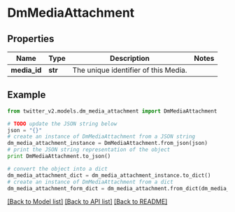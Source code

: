 # DmMediaAttachment


## Properties
Name | Type | Description | Notes
------------ | ------------- | ------------- | -------------
**media_id** | **str** | The unique identifier of this Media. | 

## Example

```python
from twitter_v2.models.dm_media_attachment import DmMediaAttachment

# TODO update the JSON string below
json = "{}"
# create an instance of DmMediaAttachment from a JSON string
dm_media_attachment_instance = DmMediaAttachment.from_json(json)
# print the JSON string representation of the object
print DmMediaAttachment.to_json()

# convert the object into a dict
dm_media_attachment_dict = dm_media_attachment_instance.to_dict()
# create an instance of DmMediaAttachment from a dict
dm_media_attachment_form_dict = dm_media_attachment.from_dict(dm_media_attachment_dict)
```
[[Back to Model list]](../README.md#documentation-for-models) [[Back to API list]](../README.md#documentation-for-api-endpoints) [[Back to README]](../README.md)


